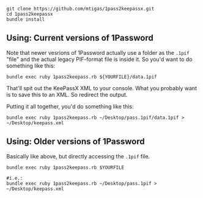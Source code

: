 ```shell
git clone https://github.com/mtigas/1pass2keepassx.git
cd 1pass2keepassx
bundle install
```

## Using: Current versions of 1Password

Note that newer vesrions of 1Password actually use a folder
as the `.1pif` "file" and the actual legacy PIF-format file
is inside it. So you'd want to do something like this:

```shell
bundle exec ruby 1pass2keepass.rb ${YOURFILE}/data.1pif
```

That'll spit out the KeePassX XML to your console. What you
probably want is to save this to an XML. So redirect the output.

Putting it all together, you'd do something like this:

```shell
bundle exec ruby 1pass2keepass.rb ~/Desktop/pass.1pif/data.1pif > ~/Desktop/keepass.xml
```


## Using: Older versions of 1Password

Basically like above, but directly accessing the `.1pif` file.

```shell
bundle exec ruby 1pass2keepass.rb $YOURFILE

#i.e.:
bundle exec ruby 1pass2keepass.rb ~/Desktop/pass.1pif > ~/Desktop/keepass.xml
```
